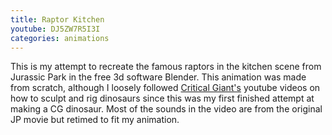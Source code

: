 ```yaml
---
title: Raptor Kitchen
youtube: DJ5ZW7R5I3I
categories: animations
---
```


This is my attempt to recreate the famous raptors in the kitchen scene from Jurassic Park in the free 3d software Blender. This animation was made from scratch, although I loosely followed [Critical Giant's](https://www.youtube.com/c/CriticalGiants) youtube videos on how to sculpt and rig dinosaurs since this was my first finished attempt at making a CG dinosaur. Most of the sounds in the video are from the original JP movie but retimed to fit my animation.
